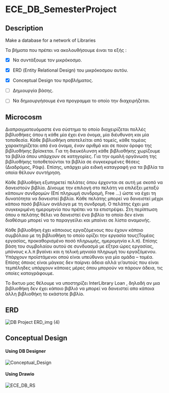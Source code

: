 # ECE_DB_SemesterProject

## Description
  Make a database for a network of Libraries
  
  Τα βήματα που πρέπει να ακολουθήσουμε έιναι τα εξής :
  - [x] Να συντάξουμε τον μικρόκοσμο.
  - [x] ERD (Εntity Relational Design) του μικρόκοσμου αυτόυ.
  - [x] Conceptual Design του προβλήματος.
  - [ ] Δημιουργία βάσης.
  - [ ] Να δημιουργήσουμε ένα προγραμμα το οποίο την διαχειρήζεται.


## Microcosm
Διαπραγματευόμαστε ένα σύστημα το οποίο διαχειρίζεται πολλές βιβλιοθήκες όπου η κάθε μία έχει ένα όνομα, μία διέυθυνση και μία τοποθεσία. Κάθε βιβλιοθήκη αποτελείται από τομείς, κάθε τομέας χαρακτηρίζεται από ένα όνομα, έναν αριθμό και σε ποιον όροφο της  βιβλιοθήκης βρίσκεται. Για τη διευκόλυνση κάθε βιβλιοθήκης χωρίζουμε τα βιβλία όπου υπάρχουν σε κατηγορίες. Για την ομαλή οργάνωση της βιβλιοθήκης τοποθετούνται τα βιβλία σε συγκεκριμένες θέσεις (Διαδρόμος, Ράφι).  Επίσης, υπάρχει μία ειδική καταγραφή για τα βιβλία τα οποία θέλουν συντήρηση.

Κάθε βιβλιοθήκη εξυπηρετεί πελάτες όπου έρχονται σε αυτή με σκοπό να δανειστούν βιβλία. Δίνουμε την επιλογή στο πελάτη να επιλέξει μεταξύ κάποιων συνδρομών (Επί πληρωμή συνδρομή, Free …) ώστε να έχει τη δυνατότητα να δανειστεί βιβλία. Κάθε πελάτης μπορεί να δανειστεί μέχρι κάποιο ποσό βιβλίων ανάλογα με τη συνδρομή. Ο πελάτης έχει μια συγκεκριμένη ημερομηνία που πρέπει να τα επιστρέψει. Στη περίπτωση όπου ο πελάτης θέλει να δανειστεί ένα βιβλίο το οποίο δεν είναι διαθέσιμο μπορεί να το παραγγείλει και μπαίνει σε λίστα αναμονής. 

Κάθε βιβλιοθήκη έχει κάποιους εργαζόμενους που έχουν κάποιο συμβόλαιο με τη βιβλιοθήκη το οποίο ορίζει την εργασία τους(Τομέας εργασίας, προκαθορισμένο ποσό πληρωμής, ημερομηνία κ.λ.π). Επίσης βάση του συμβολαίου αυτού σε συνδυασμό με έξτρα ώρες εργασίας, μπόνους κ.λ.π βγαίνει και η τελική μηνιαία πληρωμή του εργαζόμενου. Υπάρχουν προϊστάμενοι οπού είναι υπεύθυνοι για μία ομάδα – τομέα. Επίσης όποιος είναι μάγκας δεν παίρνει άδεια αλλά γι’αυτούς που είναι τεμπέληδες υπάρχουν κάποιες μέρες όπου μπορούν να πάρουν άδεια, τις οποίες καταγράφουμε.

Το δικτυο μας θέλουμε να υποστηρίζει InterLibrary Loan , δηλαδή αν μια βιβλιοθήκη δεν έχει κάποιο βιβλιό να μπορεί να δανειστεί απο κάποια άλλη βιβλιοθήκη το εκάστοτε βιβλίο.

## ERD 
![DB Project ERD_img (4)](https://user-images.githubusercontent.com/62079690/147151090-55a1725e-3613-430c-b7a2-2b29ab933cfe.jpg)

## Conceptual Design 
#### Using **DB Designer**
![Conceptual_Design](https://user-images.githubusercontent.com/62079690/147151268-7cb9873d-2071-439b-b59f-61a5b5fa5607.PNG)
#### Using **Drawio**
![ECE_DB_RS](https://user-images.githubusercontent.com/62079690/147151813-b21e373a-078b-474d-b95e-51a088dd82e8.png)

